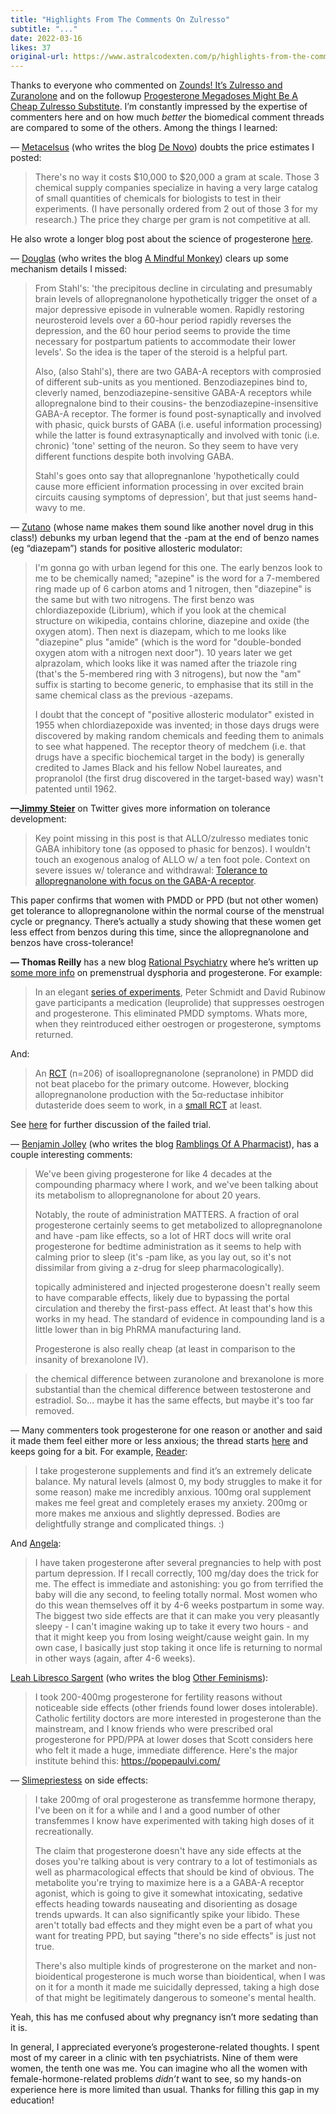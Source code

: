 ```yaml
---
title: "Highlights From The Comments On Zulresso"
subtitle: "..."
date: 2022-03-16
likes: 37
original-url: https://www.astralcodexten.com/p/highlights-from-the-comments-on-zulresso
---
```

Thanks to everyone who commented on [Zounds! It’s Zulresso and Zuranolone](https://astralcodexten.substack.com/p/zounds-its-zulresso-and-zuranolone) and on the followup [Progesterone Megadoses Might Be A Cheap Zulresso Substitute](https://astralcodexten.substack.com/p/progesterone-megadoses-might-be-a?s=w). I’m constantly impressed by the expertise of commenters here and on how much _better_ the biomedical comment threads are compared to some of the others. Among the things I learned:

— [Metacelsus](https://astralcodexten.substack.com/p/zounds-its-zulresso-and-zuranolone/comment/5447548?s=w) (who writes the blog [De Novo](https://denovo.substack.com/?utm_source=substack&utm_medium=web&utm_content=comment_metadata)) doubts the price estimates I posted:

> There's no way it costs $10,000 to $20,000 a gram at scale. Those 3 chemical supply companies specialize in having a very large catalog of small quantities of chemicals for biologists to test in their experiments. (I have personally ordered from 2 out of those 3 for my research.) The price they charge per gram is not competitive at all.

He also wrote a longer blog post about the science of progesterone [here](https://denovo.substack.com/p/progesterone-explained?s=r).

— [Douglas](https://astralcodexten.substack.com/p/zounds-its-zulresso-and-zuranolone/comment/5447835) (who writes the blog [A Mindful Monkey](https://mindfulmonkey.substack.com/?utm_source=substack&utm_medium=web&utm_content=comment_metadata)) clears up some mechanism details I missed:

> From Stahl's: 'the precipitous decline in circulating and presumably brain levels of allopregnanolone hypothetically trigger the onset of a major depressive episode in vulnerable women. Rapidly restoring neurosteroid levels over a 60-hour period rapidly reverses the depression, and the 60 hour period seems to provide the time necessary for postpartum patients to accommodate their lower levels'. So the idea is the taper of the steroid is a helpful part.
> 
> Also, (also Stahl's), there are two GABA-A receptors with comprosied of different sub-units as you mentioned. Benzodiazepines bind to, cleverly named, benzodiazepine-sensitive GABA-A receptors while allopregnalone bind to their cousins- the benzodiazepine-insensitive GABA-A receptor. The former is found post-synaptically and involved with phasic, quick bursts of GABA (i.e. useful information processing) while the latter is found extrasynaptically and involved with tonic (i.e. chronic) 'tone' setting of the neuron. So they seem to have very different functions despite both involving GABA.
> 
> Stahl's goes onto say that allopregnanlone 'hypothetically could cause more efficient information processing in over excited brain circuits causing symptoms of depression', but that just seems hand-wavy to me.

— [Zutano](https://astralcodexten.substack.com/p/zounds-its-zulresso-and-zuranolone/comment/5450468?s=w) (whose name makes them sound like another novel drug in this class!) debunks my urban legend that the -pam at the end of benzo names (eg “diazepam”) stands for positive allosteric modulator:

> I'm gonna go with urban legend for this one. The early benzos look to me to be chemically named; "azepine" is the word for a 7-membered ring made up of 6 carbon atoms and 1 nitrogen, then "diazepine" is the same but with two nitrogens. The first benzo was chlordiazepoxide (Librium), which if you look at the chemical structure on wikipedia, contains chlorine, diazepine and oxide (the oxygen atom). Then next is diazepam, which to me looks like "diazepine" plus "amide" (which is the word for "double-bonded oxygen atom with a nitrogen next door"). 10 years later we get alprazolam, which looks like it was named after the triazole ring (that's the 5-membered ring with 3 nitrogens), but now the "am" suffix is starting to become generic, to emphasise that its still in the same chemical class as the previous -azepams.
> 
> I doubt that the concept of "positive allosteric modulator" existed in 1955 when chlordiazepoxide was invented; in those days drugs were discovered by making random chemicals and feeding them to animals to see what happened. The receptor theory of medchem (i.e. that drugs have a specific biochemical target in the body) is generally credited to James Black and his fellow Nobel laureates, and propranolol (the first drug discovered in the target-based way) wasn't patented until 1962.

 **—[Jimmy Steier](https://twitter.com/JimmySteier/status/1501967457136820231)** on Twitter gives more information on tolerance development:

> Key point missing in this post is that ALLO/zulresso mediates tonic GABA inhibitory tone (as opposed to phasic for benzos). I wouldn't touch an exogenous analog of ALLO w/ a ten foot pole. Context on severe issues w/ tolerance and withdrawal: [Tolerance to allopregnanolone with focus on the GABA-A receptor](https://www.ncbi.nlm.nih.gov/pmc/articles/PMC3031054/#:~:text=Tolerance%20to%20the%20anaesthetic%20effect,negative%20effects%20in%20the%20Morris).

This paper confirms that women with PMDD or PPD (but not other women) get tolerance to allopregnanolone within the normal course of the menstrual cycle or pregnancy. There’s actually a study showing that these women get less effect from benzos during this time, since the allopregnanolone and benzos have cross-tolerance!

 **— Thomas Reilly** has a new blog [Rational Psychiatry](https://rationalpsychiatry.substack.com/) where he’s written up [some more info](https://rationalpsychiatry.substack.com/p/10-facts-every-psychiatrist-should?r=g83wq&s=w&utm_campaign=post&utm_medium=web&utm_source=direct) on premenstrual dysphoria and progesterone. For example:

> In an elegant [series of experiments](https://pubmed.ncbi.nlm.nih.gov/9435325/), Peter Schmidt and David Rubinow gave participants a medication (leuprolide) that suppresses oestrogen and progesterone. This eliminated PMDD symptoms. Whats more, when they reintroduced either oestrogen or progesterone, symptoms returned.

And:

> An [RCT](https://pubmed.ncbi.nlm.nih.gov/34597899/) (n=206) of isoallopregnanolone (sepranolone) in PMDD did not beat placebo for the primary outcome. However, blocking allopregnanolone production with the 5α-reductase inhibitor dutasteride does seem to work, in a [small RCT](https://www.ncbi.nlm.nih.gov/pmc/articles/PMC4748434/) at least.

See [here](https://rationalpsychiatry.substack.com/p/10-facts-every-psychiatrist-should/comment/5501658) for further discussion of the failed trial.

— [Benjamin Jolley](https://astralcodexten.substack.com/p/zounds-its-zulresso-and-zuranolone/comment/5471185) (who writes the blog [Ramblings Of A Pharmacist](https://benjaminjolley.substack.com/?utm_source=substack&utm_medium=web&utm_content=comment_metadata)), has a couple interesting comments:

> We've been giving progesterone for like 4 decades at the compounding pharmacy where I work, and we've been talking about its metabolism to allopregnanolone for about 20 years.
> 
> Notably, the route of administration MATTERS. A fraction of oral progesterone certainly seems to get metabolized to allopregnanolone and have -pam like effects, so a lot of HRT docs will write oral progesterone for bedtime administration as it seems to help with calming prior to sleep (it's -pam like, as you lay out, so it's not dissimilar from giving a z-drug for sleep pharmacologically).
> 
> topically administered and injected progesterone doesn't really seem to have comparable effects, likely due to bypassing the portal circulation and thereby the first-pass effect. At least that's how this works in my head. The standard of evidence in compounding land is a little lower than in big PhRMA manufacturing land.
> 
> Progesterone is also really cheap (at least in comparison to the insanity of brexanolone IV).

> the chemical difference between zuranolone and brexanolone is more substantial than the chemical difference between testosterone and estradiol. So... maybe it has the same effects, but maybe it's too far removed.

— Many commenters took progesterone for one reason or another and said it made them feel either more or less anxious; the thread starts [here](https://astralcodexten.substack.com/p/progesterone-megadoses-might-be-a/comment/5483488) and keeps going for a bit. For example, [Reader](https://astralcodexten.substack.com/p/progesterone-megadoses-might-be-a/comment/5485305):

> I take progesterone supplements and find it’s an extremely delicate balance. My natural levels (almost 0, my body struggles to make it for some reason) make me incredibly anxious. 100mg oral supplement makes me feel great and completely erases my anxiety. 200mg or more makes me anxious and slightly depressed. Bodies are delightfully strange and complicated things. :)

And [Angela](https://astralcodexten.substack.com/p/progesterone-megadoses-might-be-a/comment/5484883):

> I have taken progesterone after several pregnancies to help with post partum depression. If I recall correctly, 100 mg/day does the trick for me. The effect is immediate and astonishing: you go from terrified the baby will die any second, to feeling totally normal. Most women who do this wean themselves off it by 4-6 weeks postpartum in some way. The biggest two side effects are that it can make you very pleasantly sleepy - I can't imagine waking up to take it every two hours - and that it might keep you from losing weight/cause weight gain. In my own case, I basically just stop taking it once life is returning to normal in other ways (again, after 4-6 weeks).

[Leah Libresco Sargent](https://astralcodexten.substack.com/p/progesterone-megadoses-might-be-a/comment/5483546) (who writes the blog [Other Feminisms](https://otherfeminisms.substack.com/?utm_source=substack&utm_medium=web&utm_content=comment_metadata)):

> I took 200-400mg progesterone for fertility reasons without noticeable side effects (other friends found lower doses intolerable). Catholic fertility doctors are more interested in progesterone than the mainstream, and I know friends who were prescribed oral progesterone for PPD/PPA at lower doses that Scott considers here who felt it made a huge, immediate difference. Here's the major institute behind this: https://popepaulvi.com/

— [Slimepriestess](https://astralcodexten.substack.com/p/progesterone-megadoses-might-be-a/comment/5487198) on side effects:

> I take 200mg of oral progesterone as transfemme hormone therapy, I've been on it for a while and I and a good number of other transfemmes I know have experimented with taking high doses of it recreationally.
> 
> The claim that progesterone doesn't have any side effects at the doses you're talking about is very contrary to a lot of testimonials as well as pharmacological effects that should be kind of obvious. The metabolite you're trying to maximize here is a a GABA-A receptor agonist, which is going to give it somewhat intoxicating, sedative effects heading towards nauseating and disorienting as dosage trends upwards. It can also significantly spike your libido. These aren't totally bad effects and they might even be a part of what you want for treating PPD, but saying "there's no side effects" is just not true.
> 
> There's also multiple kinds of progresterone on the market and non-bioidentical progesterone is much worse than bioidentical, when I was on it for a month it made me suicidally depressed, taking a high dose of that might be legitimately dangerous to someone's mental health.

Yeah, this has me confused about why pregnancy isn’t more sedating than it is.

In general, I appreciated everyone’s progesterone-related thoughts. I spent most of my career in a clinic with ten psychiatrists. Nine of them were women, the tenth one was me. You can imagine who all the women with female-hormone-related problems _didn’t_ want to see, so my hands-on experience here is more limited than usual. Thanks for filling this gap in my education!
